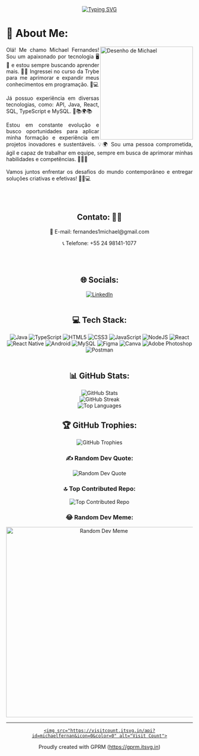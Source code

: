 
  
<div align="center">
   <a href="https://git.io/typing-svg"><img src="https://readme-typing-svg.herokuapp.com?font=Fira+Code&size=30&pause=1000&color=28910F&background=FF1FFD00&width=435&lines=Hello!+Welcome+!!;I'm+Michael+Fernandes!" alt="Typing SVG" /></a>
 </div>
 
 
 
 
  <div align="justify">
<h1> 💫  About Me: </h1>
  


<img src="https://github.com/michaelfernan/michaelfernan/assets/111091339/099f1502-7121-4c9b-bf8a-dc69a29cdc74" width="250px" align="right" border-radius="100px;" alt="Desenho de Michael">

  <p>Olá! Me chamo Michael Fernandes! Sou um apaixonado por tecnologia 🖥️ 💼  e estou sempre buscando aprender mais. 🌱💡 Ingressei no curso da Trybe para me aprimorar e expandir meus conhecimentos em programação. 🚀💻 </p>

  <p>Já possuo experiência em diversas tecnologias, como: API, Java, React, SQL, TypeScript e MySQL. 💪📚🌍📚</p>
  
  <p>Estou em constante evolução e busco oportunidades para aplicar minha formação e experiência em projetos inovadores e sustentáveis. 💡🌍 Sou uma pessoa comprometida, ágil e capaz de trabalhar em equipe, sempre em busca de aprimorar minhas habilidades e competências. 💼🎯✨<br><br>Vamos juntos enfrentar os desafios do mundo contemporâneo e entregar soluções criativas e efetivas! 🌱🚀💻</p>
    
 </div>
  <br>
  <br>
    <div align="center">
  
  ## Contato: 📧📞
      
  <p>📧 E-mail: fernandes1michael@gmail.com</p>
  <p>📞 Telefone: +55 24 98141-1077</p>
  <br>
  <br>
  <h2>🌐 Socials:</h2>
  <a href="https://linkedin.com/in/michael-fernandes-36780167">
    <img src="https://img.shields.io/badge/LinkedIn-%230077B5.svg?logo=linkedin&logoColor=white" alt="LinkedIn">
  </a>
  <br>
  <br>
  <h2>💻 Tech Stack:</h2>
  <img src="https://img.shields.io/badge/java-%23ED8B00.svg?style=for-the-badge&logo=java&logoColor=white" alt="Java">
  <img src="https://img.shields.io/badge/typescript-%23007ACC.svg?style=for-the-badge&logo=typescript&logoColor=white" alt="TypeScript">
  <img src="https://img.shields.io/badge/html5-%23E34F26.svg?style=for-the-badge&logo=html5&logoColor=white" alt="HTML5">
  <img src="https://img.shields.io/badge/css3-%231572B6.svg?style=for-the-badge&logo=css3&logoColor=white" alt="CSS3">
  <img src="https://img.shields.io/badge/javascript-%23323330.svg?style=for-the-badge&logo=javascript&logoColor=%23F7DF1E" alt="JavaScript">
  <img src="https://img.shields.io/badge/node.js-6DA55F?style=for-the-badge&logo=node.js&logoColor=white" alt="NodeJS">
  <img src="https://img.shields.io/badge/react-%2320232a.svg?style=for-the-badge&logo=react&logoColor=%2361DAFB" alt="React">
  <img src="https://img.shields.io/badge/react_native-%2320232a.svg?style=for-the-badge&logo=react&logoColor=%2361DAFB" alt="React Native">
  <img src="https://img.shields.io/badge/android-%2320232a.svg?style=for-the-badge&logo=android&logoColor=%a4c639" alt="Android">
  <img src="https://img.shields.io/badge/mysql-%2300f.svg?style=for-the-badge&logo=mysql&logoColor=white" alt="MySQL">
  <img src="https://img.shields.io/badge/figma-%23F24E1E.svg?style=for-the-badge&logo=figma&logoColor=white" alt="Figma">
  <img src="https://img.shields.io/badge/Canva-%2300C4CC.svg?style=for-the-badge&logo=Canva&logoColor=white" alt="Canva">
  <img src="https://img.shields.io/badge/adobephotoshop-%2331A8FF.svg?style=for-the-badge&logo=adobephotoshop&logoColor=white" alt="Adobe Photoshop">
  <img src="https://img.shields.io/badge/Postman-FF6C37?style=for-the-badge&logo=postman&logoColor=white" alt="Postman">
  <br>
  <br>
  <h2>📊 GitHub Stats:</h2>
  <img src="https://github-readme-stats.vercel.app/api?username=michaelfernan&theme=vue-dark&hide_border=false&include_all_commits=true&count_private=false" alt="GitHub Stats">
  <br>
  <img src="https://github-readme-streak-stats.herokuapp.com/?user=michaelfernan&theme=vue-dark&hide_border=false" alt="GitHub Streak">
  <br>
  <img src="https://github-readme-stats.vercel.app/api/top-langs/?username=michaelfernan&theme=vue-dark&hide_border=false&include_all_commits=true&count_private=false&layout=compact" alt="Top Languages">
  <br>
  <h2>🏆 GitHub Trophies:</h2>
  <img src="https://github-profile-trophy.vercel.app/?username=michaelfernan&theme=radical&no-frame=false&no-bg=true&margin-w=4" alt="GitHub Trophies">
  <br>
  <h3>✍️ Random Dev Quote:</h3>
  <img src="https://quotes-github-readme.vercel.app/api?type=horizontal&theme=radical" alt="Random Dev Quote">
  <br>
  <h3>🔝 Top Contributed Repo:</h3>
  <img src="https://github-contributor-stats.vercel.app/api?username=michaelfernan&limit=5&theme=dark&combine_all_yearly_contributions=true" alt="Top Contributed Repo">
  <br>
  <h3>😂 Random Dev Meme:</h3>
  <img src="https://rm.up.railway.app/" width="512px" alt="Random Dev Meme">
  <br>
  <hr>
  <a href="https://visitcount.itsvg.in/api?id=michaelfernan&icon=0&color=0">
    
    
    <img src="https://visitcount.itsvg.in/api?id=michaelfernan&icon=0&color=0" alt="Visit Count">
  </a>
  <p>Proudly created with GPRM (<a href="https://gprm.itsvg.in">https://gprm.itsvg.in</a>)</p>
</div>
